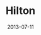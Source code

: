 ---
date: 2013-07-11
title: Hilton
categories: partner
logo: Hilton-small.jpg
www: http://www.hilton.com
---